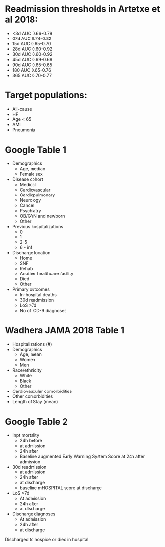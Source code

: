 # Readmission thresholds in Artetxe et al 2018:
- <3d AUC 0.66-0.79
- 07d AUC 0.74-0.82
- 15d AUC 0.65-0.70
- 28d AUC 0.60-0.92
- 30d AUC 0.60-0.92
- 45d AUC 0.69-0.69
- 90d AUC 0.65-0.65
- 180 AUC 0.65-0.76
- 365 AUC 0.70-0.77

# Target populations:
- All-cause
- HF
- Age < 65
- AMI
- Pneumonia

# Google Table 1
- Demographics
    - Age, median
    - Female sex
- Disease cohort
    - Medical
    - Cardiovascular
    - Cardiopulmonary
    - Neurology
    - Cancer
    - Psychiatry
    - OB/GYN and newborn
    - Other
- Previous hospitalizations
    - 0
    - 1
    - 2-5
    - 6 - inf
- Discharge location
    - Home
    - SNF
    - Rehab
    - Another healthcare facility
    - Died
    - Other
- Primary outcomes
    - In-hospital deaths
    - 30d readmission
    - LoS >7d
    - No of ICD-9 diagnoses


# Wadhera JAMA 2018 Table 1
- Hospitalizations (#)
- Demographics
    - Age, mean
    - Women
    - Men
- Race/ethnicity
    - White
    - Black
    - Other
- Cardiovascular comorbidities
- Other comorbidities
- Length of Stay (mean)


# Google Table 2
- Inpt mortality
    - 24h before
    - at admission
    - 24h after
    - Baseline augmented Early Warning System Score at 24h after admission
- 30d readmission
    - at admission
    - 24h after
    - at discharge
    - baseline mHOSPITAL score at discharge
- LoS >7d
    - At admission
    - 24h after
    - at discharge
- Discharge diagnoses
    - At admission
    - 24h after
    - at discharge




Discharged to hospice or died in hospital

